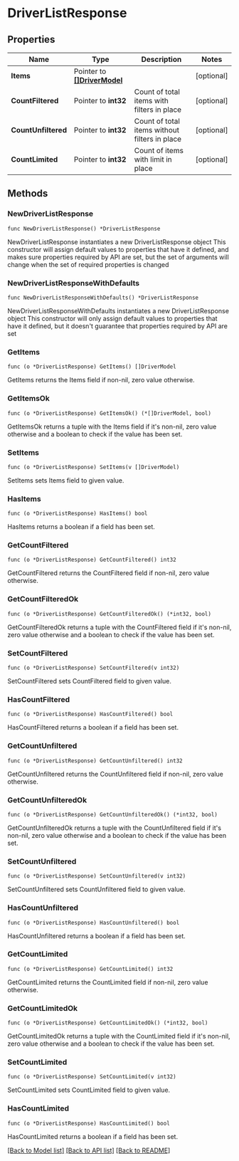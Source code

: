 # DriverListResponse

## Properties

Name | Type | Description | Notes
------------ | ------------- | ------------- | -------------
**Items** | Pointer to [**[]DriverModel**](DriverModel.md) |  | [optional] 
**CountFiltered** | Pointer to **int32** | Count of total items with filters in place | [optional] 
**CountUnfiltered** | Pointer to **int32** | Count of total items without filters in place | [optional] 
**CountLimited** | Pointer to **int32** | Count of items with limit in place | [optional] 

## Methods

### NewDriverListResponse

`func NewDriverListResponse() *DriverListResponse`

NewDriverListResponse instantiates a new DriverListResponse object
This constructor will assign default values to properties that have it defined,
and makes sure properties required by API are set, but the set of arguments
will change when the set of required properties is changed

### NewDriverListResponseWithDefaults

`func NewDriverListResponseWithDefaults() *DriverListResponse`

NewDriverListResponseWithDefaults instantiates a new DriverListResponse object
This constructor will only assign default values to properties that have it defined,
but it doesn't guarantee that properties required by API are set

### GetItems

`func (o *DriverListResponse) GetItems() []DriverModel`

GetItems returns the Items field if non-nil, zero value otherwise.

### GetItemsOk

`func (o *DriverListResponse) GetItemsOk() (*[]DriverModel, bool)`

GetItemsOk returns a tuple with the Items field if it's non-nil, zero value otherwise
and a boolean to check if the value has been set.

### SetItems

`func (o *DriverListResponse) SetItems(v []DriverModel)`

SetItems sets Items field to given value.

### HasItems

`func (o *DriverListResponse) HasItems() bool`

HasItems returns a boolean if a field has been set.

### GetCountFiltered

`func (o *DriverListResponse) GetCountFiltered() int32`

GetCountFiltered returns the CountFiltered field if non-nil, zero value otherwise.

### GetCountFilteredOk

`func (o *DriverListResponse) GetCountFilteredOk() (*int32, bool)`

GetCountFilteredOk returns a tuple with the CountFiltered field if it's non-nil, zero value otherwise
and a boolean to check if the value has been set.

### SetCountFiltered

`func (o *DriverListResponse) SetCountFiltered(v int32)`

SetCountFiltered sets CountFiltered field to given value.

### HasCountFiltered

`func (o *DriverListResponse) HasCountFiltered() bool`

HasCountFiltered returns a boolean if a field has been set.

### GetCountUnfiltered

`func (o *DriverListResponse) GetCountUnfiltered() int32`

GetCountUnfiltered returns the CountUnfiltered field if non-nil, zero value otherwise.

### GetCountUnfilteredOk

`func (o *DriverListResponse) GetCountUnfilteredOk() (*int32, bool)`

GetCountUnfilteredOk returns a tuple with the CountUnfiltered field if it's non-nil, zero value otherwise
and a boolean to check if the value has been set.

### SetCountUnfiltered

`func (o *DriverListResponse) SetCountUnfiltered(v int32)`

SetCountUnfiltered sets CountUnfiltered field to given value.

### HasCountUnfiltered

`func (o *DriverListResponse) HasCountUnfiltered() bool`

HasCountUnfiltered returns a boolean if a field has been set.

### GetCountLimited

`func (o *DriverListResponse) GetCountLimited() int32`

GetCountLimited returns the CountLimited field if non-nil, zero value otherwise.

### GetCountLimitedOk

`func (o *DriverListResponse) GetCountLimitedOk() (*int32, bool)`

GetCountLimitedOk returns a tuple with the CountLimited field if it's non-nil, zero value otherwise
and a boolean to check if the value has been set.

### SetCountLimited

`func (o *DriverListResponse) SetCountLimited(v int32)`

SetCountLimited sets CountLimited field to given value.

### HasCountLimited

`func (o *DriverListResponse) HasCountLimited() bool`

HasCountLimited returns a boolean if a field has been set.


[[Back to Model list]](../README.md#documentation-for-models) [[Back to API list]](../README.md#documentation-for-api-endpoints) [[Back to README]](../README.md)


